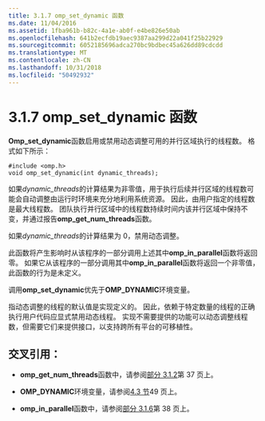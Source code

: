```yaml
---
title: 3.1.7 omp_set_dynamic 函数
ms.date: 11/04/2016
ms.assetid: 1fba961b-b82c-4a1e-ab0f-e4be826e50ab
ms.openlocfilehash: 641b2ecfdb19aec9387aa299d22a041f25b22929
ms.sourcegitcommit: 6052185696adca270bc9bdbec45a626dd89cdcdd
ms.translationtype: MT
ms.contentlocale: zh-CN
ms.lasthandoff: 10/31/2018
ms.locfileid: "50492932"
---
```

# <a name="317-ompsetdynamic-function"></a>3.1.7 omp_set_dynamic 函数

**Omp_set_dynamic**函数启用或禁用动态调整可用的并行区域执行的线程数。 格式如下所示：

```
#include <omp.h>
void omp_set_dynamic(int dynamic_threads);
```

如果*dynamic_threads*的计算结果为非零值，用于执行后续并行区域的线程数可能会自动调整由运行时环境来充分地利用系统资源。 因此，由用户指定的线程数是最大线程数。 团队执行并行区域中的线程数持续时间内该并行区域中保持不变，并通过报告**omp_get_num_threads**函数。

如果*dynamic_threads*的计算结果为 0，禁用动态调整。

此函数将产生影响时从该程序的一部分调用上述其中**omp_in_parallel**函数将返回零。 如果它从该程序的一部分调用其中**omp_in_parallel**函数将返回一个非零值，此函数的行为是未定义。

调用**omp_set_dynamic**优先于**OMP_DYNAMIC**环境变量。

指动态调整的线程的默认值是实现定义的。 因此，依赖于特定数量的线程的正确执行用户代码应显式禁用动态线程。 实现不需要提供的功能可以动态调整线程数，但需要它们来提供接口，以支持跨所有平台的可移植性。

## <a name="cross-references"></a>交叉引用：

- **omp_get_num_threads**函数中，请参阅[部分 3.1.2](../../parallel/openmp/3-1-2-omp-get-num-threads-function.md)第 37 页上。

- **OMP_DYNAMIC**环境变量，请参阅[4.3 节](../../parallel/openmp/4-3-omp-dynamic.md)49 页上。

- **omp_in_parallel**函数中，请参阅[部分 3.1.6](../../parallel/openmp/3-1-6-omp-in-parallel-function.md)第 38 页上。